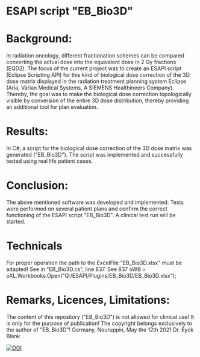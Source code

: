 # ESAPI script  "EB_Bio3D"
# Background:
In radiation oncology, different fractionation schemes 
can be compared converting the actual dose into the equivalent dose in 2 Gy fractions (EQD2). 
The focus of the current project was to create an ESAPI script (Eclipse Scripting API) 
for this kind of biological dose correction of the 3D dose matrix displayed 
in the radiation treatment planning system Eclipse 
(Aria, Varian Medical Systems, A SIEMENS Healthineers Company). 
Thereby, the goal was to make the biological dose correction topologically visible by conversion 
of the entire 3D dose distribution, thereby providing an additional tool for plan evaluation.
# Results:
In C#, a script for the biological dose correction of the 3D dose matrix was generated ("EB_Bio3D").
The script was implemented and successfully tested using real life patient cases.
# Conclusion:
The above mentioned software was developed and implemented. 
Tests were performed on several patient plans 
and confirm the correct functioning of the ESAPI script "EB_Bio3D". 
A clinical test run will be started.
# Technicals
For proper operation the path to the ExcelFile "EB_Bio3D.xlsx" must be adapted!
See in "EB_Bio3D.cs", line 837.
See     837 oWB = oXL.Workbooks.Open("Q:/ESAPI/Plugins/EB_Bio3D/EB_Bio3D.xlsx");
# Remarks, Licences, Limitations:
The content of this repository ("EB_Bio3D") is not allowed for clinical use!
It is only for the purpose of publication!
The copyright belongs exclusively to the author of "EB_Bio3D"!
Germany, Neuruppin,  May the 12th 2021
Dr. Eyck Blank

[![DOI](https://zenodo.org/badge/473697548.svg)](https://zenodo.org/badge/latestdoi/473697548)
